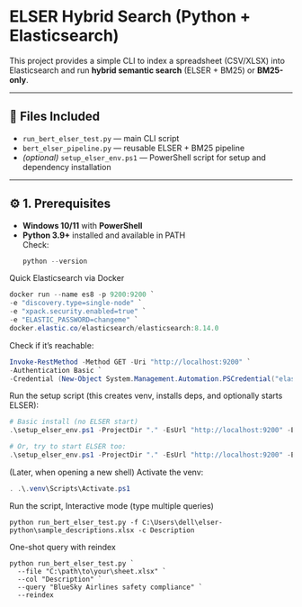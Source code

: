 # ELSER Hybrid Search (Python + Elasticsearch)

This project provides a simple CLI to index a spreadsheet (CSV/XLSX) into Elasticsearch and run **hybrid semantic search** (ELSER + BM25) or **BM25-only**.

---

## 📁 Files Included

- `run_bert_elser_test.py` — main CLI script  
- `bert_elser_pipeline.py` — reusable ELSER + BM25 pipeline  
- *(optional)* `setup_elser_env.ps1` — PowerShell script for setup and dependency installation

---

## ⚙️ 1. Prerequisites

- **Windows 10/11** with **PowerShell**
- **Python 3.9+** installed and available in PATH  
  Check:
  ```powershell
  python --version
Quick Elasticsearch via Docker
  ```powershell
  docker run --name es8 -p 9200:9200 `
  -e "discovery.type=single-node" `
  -e "xpack.security.enabled=true" `
  -e "ELASTIC_PASSWORD=changeme" `
  docker.elastic.co/elasticsearch/elasticsearch:8.14.0
```
Check if it’s reachable:
  ```powershell
Invoke-RestMethod -Method GET -Uri "http://localhost:9200" `
  -Authentication Basic `
  -Credential (New-Object System.Management.Automation.PSCredential("elastic",(ConvertTo-SecureString "changeme" -AsPlainText -Force)))
```
Run the setup script (this creates venv, installs deps, and optionally starts ELSER):
  ```powershell
# Basic install (no ELSER start)
.\setup_elser_env.ps1 -ProjectDir "." -EsUrl "http://localhost:9200" -EsUser "elastic" -EsPass "changeme"

# Or, try to start ELSER too:
.\setup_elser_env.ps1 -ProjectDir "." -EsUrl "http://localhost:9200" -EsUser "elastic" -EsPass "changeme" -StartElser
```
(Later, when opening a new shell) Activate the venv:
  ```powershell
. .\.venv\Scripts\Activate.ps1
```
Run the script, Interactive mode (type multiple queries)
```
python run_bert_elser_test.py -f C:\Users\dell\elser-python\sample_descriptions.xlsx -c Description
```
One-shot query with reindex
```
python run_bert_elser_test.py `
  --file "C:\path\to\your\sheet.xlsx" `
  --col "Description" `
  --query "BlueSky Airlines safety compliance" `
  --reindex
```
